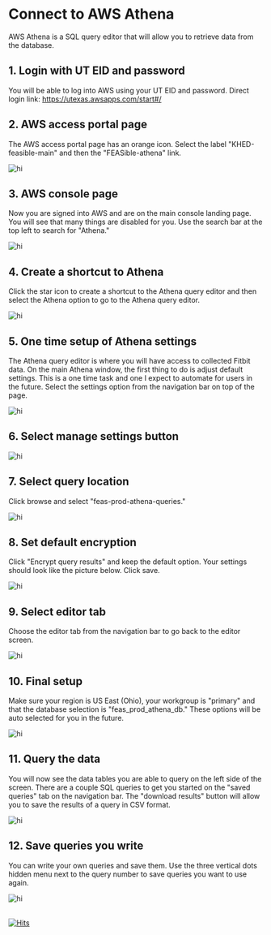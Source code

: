 # Connect to AWS Athena

AWS Athena is a SQL query editor that will allow you to retrieve data from the database.

## 1. Login with UT EID and password
You will be able to log into AWS using your UT EID and password. Direct login link: https://utexas.awsapps.com/start#/

## 2. AWS access portal page
The AWS access portal page has an orange icon. Select the label "KHED-feasible-main" 
and then the "FEASible-athena" link.

<img src="images/aws-access-portal.png" alt="hi" class="inline"/>

## 3. AWS console page
Now you are signed into AWS and are on the main console landing page. You will see 
that many things are disabled for you. Use the search bar at the top left to search 
for "Athena." 

<img src="images/console.png" alt="hi" class="inline"/>

## 4. Create a shortcut to Athena
Click the star icon to create a shortcut to the Athena query editor and then select
the Athena option to go to the Athena query editor.

<img src="images/bookmark.png" alt="hi" class="inline"/>

## 5. One time setup of Athena settings 
The Athena query editor is where you will have access to collected Fitbit data. 
On the main Athena window, the first thing to do is adjust default settings. This 
is a one time task and one I expect to automate for users in the future. Select 
the settings option from the navigation bar on top of the page.

<img src="images/settings-main.png" alt="hi" class="inline"/>

## 6. Select manage settings button

<img src="images/settings-manage.png" alt="hi" class="inline"/>

## 7. Select query location
Click browse and select "feas-prod-athena-queries."

<img src="images/settings-browse.png" alt="hi" class="inline"/>

## 8. Set default encryption
Click "Encrypt query results" and keep the default option. Your settings should 
look like the picture below. Click save.

<img src="images/settings-encrypt.png" alt="hi" class="inline"/>

## 9. Select editor tab
Choose the editor tab from the navigation bar to go back to the editor screen.

<img src="images/editor.png" alt="hi" class="inline"/>

## 10. Final setup
Make sure your region is US East (Ohio), your workgroup is "primary" and that the 
database selection is "feas_prod_athena_db." These options will be auto selected 
for you in the future. 

<img src="images/settings-athena.png" alt="hi" class="inline"/>

## 11. Query the data
You will now see the data tables you are able to query on the left side of the 
screen. There are a couple SQL queries to get you started on the "saved queries" 
tab on the navigation bar. The "download results" button will allow you to save 
the results of a query in CSV format.

<img src="images/tables-saved.png" alt="hi" class="inline"/>

## 12. Save queries you write
You can write your own queries and save them. Use the three vertical dots hidden 
menu next to the query number to save queries you want to use again.

<img src="images/save-as.png" alt="hi" class="inline"/>

\
[![Hits](https://hits.seeyoufarm.com/api/count/incr/badge.svg?url=https%3A%2F%2Fgithub.com%2Fwhole-communities-whole-health%2Faws-usage-feasible%2Fblob%2Fmain%2Fconnect-to-athena.md&count_bg=%235C93CC&title_bg=%23555555&icon=&icon_color=%23E7E7E7&title=hits&edge_flat=false)](https://hits.seeyoufarm.com)